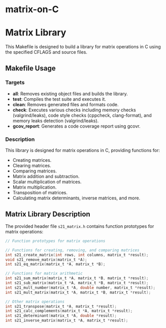 # matrix-on-C

# Matrix Library

This Makefile is designed to build a library for matrix operations in C using the specified CFLAGS and source files.

## Makefile Usage

### Targets

- **all**: Removes existing object files and builds the library.
- **test**: Compiles the test suite and executes it.
- **clean**: Removes generated files and formats code.
- **check**: Executes various checks including memory checks (valgrind/leaks), code style checks (cppcheck, clang-format), and memory leaks detection (valgrind/leaks).
- **gcov_report**: Generates a code coverage report using gcovr.

### Description

This library is designed for matrix operations in C, providing functions for:

- Creating matrices.
- Clearing matrices.
- Comparing matrices.
- Matrix addition and subtraction.
- Scalar multiplication of matrices.
- Matrix multiplication.
- Transposition of matrices.
- Calculating matrix determinants, inverse matrices, and more.

## Matrix Library Description

The provided header file `s21_matrix.h` contains function prototypes for matrix operations:

```c
// Function prototypes for matrix operations

// Functions for creating, removing, and comparing matrices
int s21_create_matrix(int rows, int columns, matrix_t *result);
void s21_remove_matrix(matrix_t *A);
int s21_eq_matrix(matrix_t *A, matrix_t *B);

// Functions for matrix arithmetic
int s21_sum_matrix(matrix_t *A, matrix_t *B, matrix_t *result);
int s21_sub_matrix(matrix_t *A, matrix_t *B, matrix_t *result);
int s21_mult_number(matrix_t *A, double number, matrix_t *result);
int s21_mult_matrix(matrix_t *A, matrix_t *B, matrix_t *result);

// Other matrix operations
int s21_transpose(matrix_t *A, matrix_t *result);
int s21_calc_complements(matrix_t *A, matrix_t *result);
int s21_determinant(matrix_t *A, double *result);
int s21_inverse_matrix(matrix_t *A, matrix_t *result);
